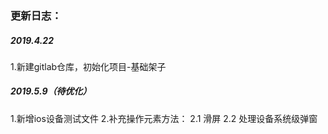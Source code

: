 ### 更新日志：
##### 2019.4.22
1.新建gitlab仓库，初始化项目-基础架子

##### 2019.5.9（待优化）
1.新增ios设备测试文件
2.补充操作元素方法：
  2.1 滑屏
  2.2 处理设备系统级弹窗
